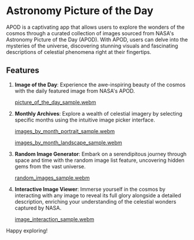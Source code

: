 # Astronomy Picture of the Day

APOD is a captivating app that allows users to explore the wonders of the cosmos through a curated collection of images sourced from NASA's Astronomy Picture of the Day (APOD). With APOD, users can delve into the mysteries of the universe, discovering stunning visuals and fascinating descriptions of celestial phenomena right at their fingertips.

## Features

1. **Image of the Day**: Experience the awe-inspiring beauty of the cosmos with the daily featured image from NASA's APOD.

   [picture_of_the_day_sample.webm](https://github.com/markodevcic/apod/assets/64442020/e3f466ff-2950-421b-8056-cf7f19f190c8)

2. **Monthly Archives**: Explore a wealth of celestial imagery by selecting specific months using the intuitive image picker interface.

   [images_by_month_portrait_sample.webm](https://github.com/markodevcic/apod/assets/64442020/cce45d7f-128e-433f-8273-617963cc960d)
   
   [images_by_month_landscape_sample.webm](https://github.com/markodevcic/apod/assets/64442020/ae9c85a6-f17f-4417-a7e4-94804192df1c)

4. **Random Image Generator**: Embark on a serendipitous journey through space and time with the random image list feature, uncovering hidden gems from the vast universe.

   [random_images_sample.webm](https://github.com/markodevcic/apod/assets/64442020/775e51fa-4e79-4eac-b055-c70ed701c8f9)

5. **Interactive Image Viewer**: Immerse yourself in the cosmos by interacting with any image to reveal its full glory alongside a detailed description, enriching your understanding of the celestial wonders captured by NASA.

   [image_interaction_sample.webm](https://github.com/markodevcic/apod/assets/64442020/ffd5fc02-a978-47e4-85df-a9dbea5219a2)


Happy exploring!
